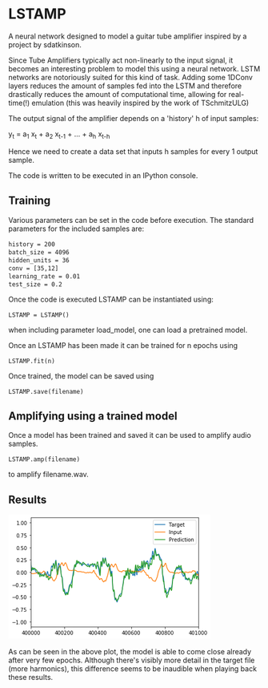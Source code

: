 # LSTAMP
A neural network designed to model a guitar tube amplifier inspired by a project by sdatkinson.

Since Tube Amplifiers typically act non-linearly to the input signal, it becomes an interesting problem to model this using a neural network. LSTM networks are notoriously suited for this kind of task. Adding some 1DConv layers reduces the amount of samples fed into the LSTM and therefore drastically reduces the amount of computational time, allowing for real-time(!) emulation (this was heavily inspired by the work of TSchmitzULG)

The output signal of the amplifier depends on a 'history' h of input samples:

y<sub>t</sub> = a<sub>1</sub> x<sub>t</sub> + a<sub>2</sub> x<sub>t-1</sub> + ... + a<sub>h</sub> x<sub>t-h</sub>

Hence we need to create a data set that inputs h samples for every 1 output sample.

The code is written to be executed in an IPython console.

## Training

Various parameters can be set in the code before execution. The standard parameters for the included samples are:
```
history = 200
batch_size = 4096
hidden_units = 36
conv = [35,12]
learning_rate = 0.01
test_size = 0.2
```
Once the code is executed LSTAMP can be instantiated using:
```
LSTAMP = LSTAMP()
```
when including parameter load_model, one can load a pretrained model.

Once an LSTAMP has been made it can be trained for n epochs using
```
LSTAMP.fit(n)
```
Once trained, the model can be saved using
```
LSTAMP.save(filename)
```

## Amplifying using a trained model

Once a model has been trained and saved it can be used to amplify audio samples.
```
LSTAMP.amp(filename)
```
to amplify filename.wav.

## Results
![ResampleTest](plot.png)

As can be seen in the above plot, the model is able to come close already after very few epochs. Although there's visibly more detail in the target file (more harmonics), this difference seems to be inaudible when playing back these results.
